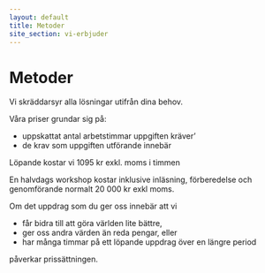 ```yaml
---
layout: default
title: Metoder
site_section: vi-erbjuder
---
```


# Metoder

Vi skräddarsyr alla lösningar utifrån dina behov. 

Våra priser grundar sig på:
- uppskattat antal arbetstimmar uppgiften kräver’
- de krav som uppgiften utförande innebär

Löpande kostar vi 1095 kr exkl. moms i timmen

En halvdags workshop kostar inklusive inläsning, förberedelse och genomförande normalt 20 000 kr exkl moms. 

Om det uppdrag som du ger oss innebär att vi
 
- får bidra till att göra världen lite bättre, 
- ger oss andra värden än reda pengar, eller 
- har många timmar på ett löpande uppdrag över en längre period 

påverkar prissättningen. 